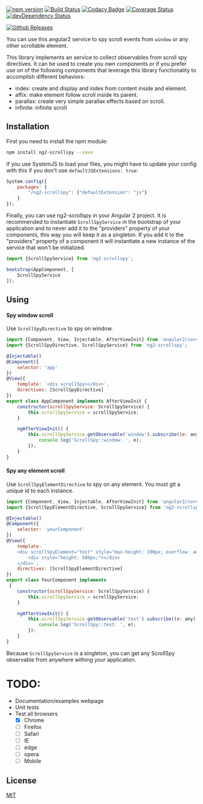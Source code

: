 [![npm version](https://img.shields.io/npm/v/ng2-scrollspy.svg?style=flat)](https://www.npmjs.com/package/ng2-scrollspy)
[![Build Status](https://img.shields.io/travis/JonnyBGod/ng2-scrollspy/master.svg?style=flat)](https://travis-ci.org/JonnyBGod/ng2-scrollspy)
[![Codacy Badge](https://api.codacy.com/project/badge/grade/bafd522f82da48fda8bb25bee689b32f)](https://www.codacy.com/app/JonnyBGod/ng2-scrollspy)
[![Coverage Status](https://coveralls.io/repos/JonnyBGod/ng2-scrollspy/badge.svg?branch=master&service=github)](https://coveralls.io/github/JonnyBGod/ng2-scrollspy?branch=master)
[![devDependency Status](https://david-dm.org/JonnyBGod/ng2-scrollspy/dev-status.svg)](https://david-dm.org/JonnyBGod/ng2-scrollspy#info=devDependencies)

[![Github Releases](https://img.shields.io/github/downloads/JonnyBGod/ng2-scrollspy/latest/total.svg)]()

You can use this angular2 service to spy scroll events from ```window``` or any other scrollable element.

This library implements an service to collect observables from scroll spy directives. It can be used to create you own components or if you prefer use on of the following components that leverage this library functionality to accomplish different behaviors:

* index: create and display and index from content inside and element.
* affix: make element follow scroll inside its parent.
* parallax: create very simple parallax effects based on scroll.
* infinite: infinite scroll

## Installation
First you need to install the npm module:
```sh
npm install ng2-scrollspy --save
```

If you use SystemJS to load your files, you might have to update your config with this if you don't use `defaultJSExtensions: true`:
```js
System.config({
	packages: {
		"/ng2-scrollspy": {"defaultExtension": "js"}
	}
});
```

Finally, you can use ng2-scrollspy in your Angular 2 project.
It is recommended to instantiate `ScrollSpyService` in the bootstrap of your application and to never add it to the "providers" property of your components, this way you will keep it as a singleton.
If you add it to the "providers" property of a component it will instantiate a new instance of the service that won't be initialized.

```js
import {ScrollSpyService} from 'ng2-scrollspy';

bootstrap(AppComponent, [
	ScrollSpyService
]);
```

## Using

#### Spy window scroll

Use ```ScrollSpyDirective``` to spy on window.

```js
import {Component, View, Injectable, AfterViewInit} from 'angular2/core';
import {ScrollSpyDirective, ScrollSpyService} from 'ng2-scrollspy';

@Injectable()
@Component({
	selector: 'app'
})
@View({
	template: `<div scrollSpy></div>`,
	directives: [ScrollSpyDirective]
})
export class AppComponent implements AfterViewInit {
	constructor(scrollSpyService: ScrollSpyService) {
		this.scrollSpyService = scrollSpyService;
	}

	ngAfterViewInit() {
		this.scrollSpyService.getObservable('window').subscribe((e: any) => {
			console.log('ScrollSpy::window: ', e);
		});
	}
}
```

#### Spy any element scroll

Use ```ScrollSpyElementDirective``` to spy on any element. You must git a unique id to each instance.

```js
import {Component, View, Injectable, AfterViewInit} from 'angular2/core';
import {ScrollSpyElementDirective, ScrollSpyService} from 'ng2-scrollspy';

@Injectable()
@Component({
	selector: 'yourComponent'
})
@View({
	template: `
	<div scrollSpyElement="test" style="max-height: 100px; overflow: auto;">
		<div style="height: 500px;"></div>
	</div>`,
	directives: [ScrollSpyElementDirective]
})
export class YourComponent implements 
 {
	constructor(scrollSpyService: ScrollSpyService) {
		this.scrollSpyService = scrollSpyService;
	}

	ngAfterViewInit() {
		this.scrollSpyService.getObservable('test').subscribe((e: any) => {
			console.log('ScrollSpy::test: ', e);
		});
	}
}
```

Because ```ScrollSpyService``` is a singleton, you can get any ScrollSpy observable from anywhere withing your application.

# TODO:

* Documentation/examples webpage
* Unit tests
* Test all browsers
	- [x] Chrome
	- [ ] Firefox
	- [ ] Safari
	- [ ] IE
	- [ ] edge
	- [ ] opera
	- [ ] Mobile

## License

[MIT](LICENSE)
